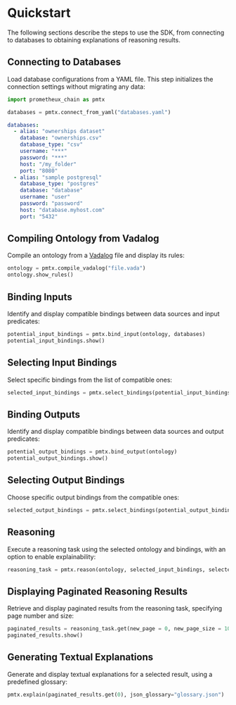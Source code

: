 # Quickstart

The following sections describe the steps to use the SDK, from connecting to databases to obtaining explanations of reasoning results.

## Connecting to Databases

Load database configurations from a YAML file. This step initializes the connection settings without migrating any data:

```python
import prometheux_chain as pmtx

databases = pmtx.connect_from_yaml("databases.yaml")
```

```yml title="databases.yaml"
databases:
  - alias: "ownerships dataset"
    database: "ownerships.csv"
    database_type: "csv"
    username: "***"
    password: "***"
    host: "/my_folder"
    port: "8080"
  - alias: "sample postgresql"
    database_type: "postgres"
    database: "database"
    username: "user"
    password: "password"
    host: "database.myhost.com"
    port: "5432"
```

## Compiling Ontology from Vadalog

Compile an ontology from a [Vadalog](../learn/vadalog/) file and display its rules:

```python
ontology = pmtx.compile_vadalog("file.vada")
ontology.show_rules()
```

## Binding Inputs

Identify and display compatible bindings between data sources and input predicates:

```python
potential_input_bindings = pmtx.bind_input(ontology, databases)
potential_input_bindings.show()
```

## Selecting Input Bindings

Select specific bindings from the list of compatible ones:

```python
selected_input_bindings = pmtx.select_bindings(potential_input_bindings, {0})
```

## Binding Outputs

Identify and display compatible bindings between data sources and output predicates:

```python
potential_output_bindings = pmtx.bind_output(ontology)
potential_output_bindings.show()
```

## Selecting Output Bindings

Choose specific output bindings from the compatible ones:

```python
selected_output_bindings = pmtx.select_bindings(potential_output_bindings, {2})
```

## Reasoning

Execute a reasoning task using the selected ontology and bindings, with an option to enable explainability:

```python
reasoning_task = pmtx.reason(ontology, selected_input_bindings, selected_output_bindings, for_explanation = True)
```

## Displaying Paginated Reasoning Results

Retrieve and display paginated results from the reasoning task, specifying page number and size:

```python
paginated_results = reasoning_task.get(new_page = 0, new_page_size = 100)
paginated_results.show()
```

## Generating Textual Explanations

Generate and display textual explanations for a selected result, using a predefined glossary:

```python
pmtx.explain(paginated_results.get(0), json_glossary="glossary.json")
```
